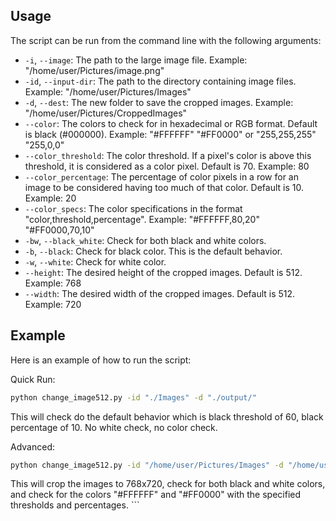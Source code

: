 ## Usage

The script can be run from the command line with the following arguments:

- `-i`, `--image`: The path to the large image file. Example: "/home/user/Pictures/image.png"
- `-id`, `--input-dir`: The path to the directory containing image files. Example: "/home/user/Pictures/Images"
- `-d`, `--dest`: The new folder to save the cropped images. Example: "/home/user/Pictures/CroppedImages"
- `--color`: The colors to check for in hexadecimal or RGB format. Default is black (#000000). Example: "#FFFFFF" "#FF0000" or "255,255,255" "255,0,0"
- `--color_threshold`: The color threshold. If a pixel's color is above this threshold, it is considered as a color pixel. Default is 70. Example: 80
- `--color_percentage`: The percentage of color pixels in a row for an image to be considered having too much of that color. Default is 10. Example: 20
- `--color_specs`: The color specifications in the format "color,threshold,percentage". Example: "#FFFFFF,80,20" "#FF0000,70,10"
- `-bw`, `--black_white`: Check for both black and white colors.
- `-b`, `--black`: Check for black color. This is the default behavior.
- `-w`, `--white`: Check for white color.
- `--height`: The desired height of the cropped images. Default is 512. Example: 768
- `--width`: The desired width of the cropped images. Default is 512. Example: 720

## Example

Here is an example of how to run the script:

Quick Run:

```bash
python change_image512.py -id "./Images" -d "./output/"
```

This will check do the default behavior which is black threshold of 60, black percentage of 10. No white check, no color check.

Advanced:

```bash
python change_image512.py -id "/home/user/Pictures/Images" -d "/home/user/Pictures/CroppedImages" --color "#FFFFFF" "#FF0000" --color_threshold 80 --color_percentage 20 --color_specs "#FFFFFF,80,20" "#FF0000,70,10" -bw --height 768 --width 720
```

This will crop the images to 768x720, check for both black and white colors, and check for the colors "#FFFFFF" and "#FF0000" with the specified thresholds and percentages. ```
